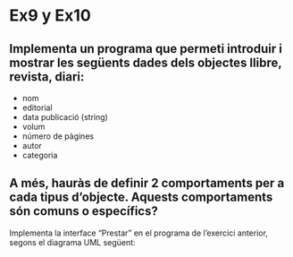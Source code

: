 # Ex9 y Ex10
## Implementa un programa que permeti introduir i mostrar les següents dades dels objectes llibre, revista, diari:
- nom
- editorial
- data publicació (string)
- volum
- número de pàgines
- autor
- categoria
## A més, hauràs de definir 2 comportaments per a cada tipus d’objecte. Aquests comportaments són comuns o específics?
Implementa la interface “Prestar” en el programa de l’exercici anterior, segons el diagrama UML següent:

